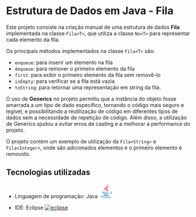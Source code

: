 
# Estrutura de Dados em Java - Fila

Este projeto consiste na criação manual de uma estrutura de dados **Fila** implementada na classe `Fila<T>`, que utiliza a classe `No<T>` para representar cada elemento da fila.

Os principais métodos implementados na classe `Fila<T>` são:

- `enqueue`: para inserir um elemento na fila
- `dequeue`: para remover o primeiro elemento da fila
- `first`: para exibir o primeiro elemento da fila sem removê-lo
- `isEmpty`: para verificar se a fila está vazia
- `toString`: para retornar uma representação em string da fila.

O uso de **Generics** no projeto permitiu que a instância do objeto fosse amarrada a um tipo de dado específico, tornando o código mais seguro e legível, e possibilitando a reutilização de código em diferentes tipos de dados sem a necessidade de repetição de código. Além disso, a utilização de Generics ajudou a evitar erros de casting e a melhorar a performance do projeto.

O projeto contém um exemplo de utilização da `Fila<String>` e `Fila<Integer>`, onde são adicionados elementos e o primeiro elemento é removido.

## Tecnologias utilizadas

* Linguagem de programação: Java
  <a href="https://www.java.com" target="_blank" rel="noreferrer">
    <img src="https://raw.githubusercontent.com/devicons/devicon/master/icons/java/java-original.svg" alt="java" width="40" height="40"/>
  </a>
  
* IDE: Eclipse
  <a href="https://www.eclipse.org/" target="_blank" rel="noreferrer">
    <img src="https://www.eclipse.org/downloads/assets/public/images/logo-eclipse.png" alt="eclipse" width="40" height="40"/>
  </a>
